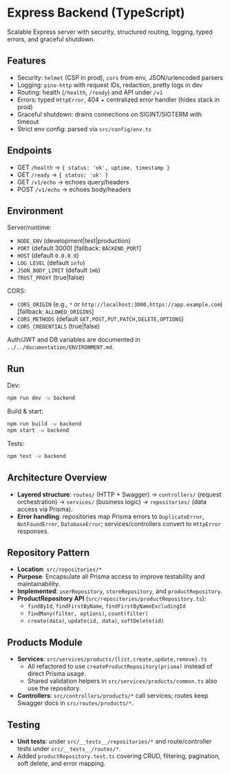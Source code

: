 # Express Backend (TypeScript)

Scalable Express server with security, structured routing, logging, typed errors, and graceful shutdown.

## Features

- Security: `helmet` (CSP in prod), `cors` from env, JSON/urlencoded parsers
- Logging: `pino-http` with request IDs, redaction, pretty logs in dev
- Routing: health (`/health`, `/ready`) and API under `/v1`
- Errors: typed `HttpError`, 404 + centralized error handler (hides stack in prod)
- Graceful shutdown: drains connections on SIGINT/SIGTERM with timeout
- Strict env config: parsed via `src/config/env.ts`

## Endpoints

- GET `/health` -> `{ status: 'ok', uptime, timestamp }`
- GET `/ready` -> `{ status: 'ok' }`
- GET `/v1/echo` -> echoes query/headers
- POST `/v1/echo` -> echoes body/headers

## Environment

Server/runtime:
- `NODE_ENV` (development|test|production)
- `PORT` (default 3000) [fallback: `BACKEND_PORT`]
- `HOST` (default `0.0.0.0`)
- `LOG_LEVEL` (default `info`)
- `JSON_BODY_LIMIT` (default `1mb`)
- `TRUST_PROXY` (true|false)

CORS:
- `CORS_ORIGIN` (e.g., `*` or `http://localhost:3000,https://app.example.com`) [fallback: `ALLOWED_ORIGINS`]
- `CORS_METHODS` (default `GET,POST,PUT,PATCH,DELETE,OPTIONS`)
- `CORS_CREDENTIALS` (true|false)

Auth/JWT and DB variables are documented in `../../documentation/ENVIRONMENT.md`.

## Run

Dev:
```bash
npm run dev -w backend
```

Build & start:
```bash
npm run build -w backend
npm start -w backend
```

Tests:
```bash
npm test -w backend
```

## Architecture Overview

* __Layered structure__: `routes/` (HTTP + Swagger) → `controllers/` (request orchestration) → `services/` (business logic) → `repositories/` (data access via Prisma).
* __Error handling__: repositories map Prisma errors to `DuplicateError`, `NotFoundError`, `DatabaseError`; services/controllers convert to `HttpError` responses.

## Repository Pattern

* __Location__: `src/repositories/*`
* __Purpose__: Encapsulate all Prisma access to improve testability and maintainability.
* __Implemented__: `userRepository`, `storeRepository`, and `productRepository`.
* __ProductRepository API__ (`src/repositories/productRepository.ts`):
  - `findById`, `findFirstByName`, `findFirstByNameExcludingId`
  - `findMany(filter, options)`, `count(filter)`
  - `create(data)`, `update(id, data)`, `softDelete(id)`

## Products Module

* __Services__: `src/services/products/{list,create,update,remove}.ts`
  - All refactored to use `createProductRepository(prisma)` instead of direct Prisma usage.
  - Shared validation helpers in `src/services/products/common.ts` also use the repository.
* __Controllers__: `src/controllers/products/*` call services; routes keep Swagger docs in `src/routes/products/*`.

## Testing

* __Unit tests__: under `src/__tests__/repositories/*` and route/controller tests under `src/__tests__/routes/*`.
* Added `productRepository.test.ts` covering CRUD, filtering, pagination, soft delete, and error mapping.
